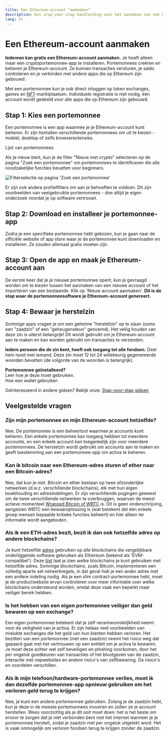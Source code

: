 ```yaml
---
title: Een Ethereum-account "aanmaken"
description: Een stap-voor-stap handleiding voor het aanmaken van een Ethereum-account met behulp van een portemonnee.
lang: nl
---
```


# Een Ethereum-account aanmaken

**Iedereen kan gratis een Ethereum-account aanmaken.** Je hoeft alleen maar een cryptoportemonnee-app te installeren. Portemonnees creëren en beheren je Ethereum-account. Ze kunnen transacties versturen, je saldo controleren en je verbinden met andere apps die op Ethereum zijn gebouwd.

Met een portemonnee kun je ook direct inloggen op token exchanges, games en [NFT](/glossary/#nft)-marktplaatsen. Individuele registratie is niet nodig, één account wordt gedeeld voor alle apps die op Ethereum zijn gebouwd.

## Stap 1: Kies een portemonnee

Een portemonnee is een app waarmee je je Ethereum-account kunt beheren. Er zijn tientallen verschillende portemonnees om uit te kiezen - mobiel, desktop of zelfs browserextensies.


<ButtonLink href="/wallets/find-wallet/">
  Lijst van portemonnees
</ButtonLink>

Als je nieuw bent, kun je de filter "Nieuw met crypto" selecteren op de pagina "Zoek een portemonnee" om portemonnees te identificeren die alle noodzakelijke functies bevatten voor beginners.

![Filterselectie op pagina 'Zoek een portemonnee'](./wallet-box.png)

Er zijn ook andere profielfilters om aan je behoeften te voldoen. Dit zijn voorbeelden van veelgebruikte portemonnees - doe altijd je eigen onderzoek voordat je op software vertrouwt.

## Stap 2: Download en installeer je portemonnee-app

Zodra je een specifieke portemonnee hebt gekozen, kun je gaan naar de officiële website of app store waar je de portemonnee kunt downloaden en installeren. Ze zouden allemaal gratis moeten zijn.

## Stap 3: Open de app en maak je Ethereum-account aan

De eerste keer dat je je nieuwe portemonnee opent, kun je gevraagd worden om te kiezen tussen het aanmaken van een nieuwe account of het importeren van een bestaande. Klik op 'Nieuw account aanmaken'. **Dit is de stap waar de portemonneesoftware je Ethereum-account genereert.**

## Stap 4: Bewaar je herstelzin

Sommige apps vragen je om een geheime "herstelzin" op te slaan (soms een "zaadzin" of een "geheugensteun" genoemd). Het veilig houden van deze zin is uiterst belangrijk! Dit wordt gebruikt om je Ethereum-account aan te maken en kan worden gebruikt om transacties te verzenden.

**Iedere persoon die de zin kent, heeft ook toegang tot alle fondsen.** Deel hem nooit met iemand. Deze zin moet 12 tot 24 willekeurig gegenereerde woorden bevatten (de volgorde van de woorden is belangrijk).

<div>
<Alert variant="update">
<AlertEmoji text=":eyes:"/>
<AlertContent className="flex-row justify-between items-center">
  <div><b>Portemonnee geïnstalleerd? </b><br/>Leer hoe je deze moet gebruiken.</div>
  <ButtonLink href="/guides/how-to-use-a-wallet">
    Hoe een wallet gebruiken
  </ButtonLink>
 </AlertContent>
</Alert>
</div>

Geïnteresseerd in andere gidsen? Bekijk onze: [Stap-voor-stap gidsen](/guides/)

## Veelgestelde vragen

### Zijn mijn portemonnee en mijn Ethereum-account hetzelfde?

Nee. De portemonnee is een beheertool waarmee je accounts kunt beheren. Een enkele portemonnee kan toegang hebben tot meerdere accounts, en een enkele account kan toegankelijk zijn voor meerdere portemonnees. De herstelzin wordt gebruikt om accounts aan te maken en geeft toestemming aan een portemonnee-app om activa te beheren.

### Kan ik bitcoin naar een Ethereum-adres sturen of ether naar een Bitcoin-adres?

Nee, dat kun je niet. Bitcoin en ether bestaan op twee afzonderlijke netwerken (d.w.z. verschillende blockchains), elk met hun eigen boekhouding en adresindelingen. Er zijn verschillende pogingen geweest om de twee verschillende netwerken te overbruggen, waarvan de meest actieve momenteel [Wrapped Bitcoin of WBTC](https://www.bitcoin.com/get-started/what-is-wbtc/) is. Dit is geen onderschrijving, aangezien WBTC een bewaaroplossing is (wat betekent dat één enkele groep mensen bepaalde kritieke functies beheert) en hier alleen ter informatie wordt aangeboden.

### Als ik een ETH-adres bezit, bezit ik dan ook hetzelfde adres op andere blockchains?

Je kunt hetzelfde [adres](/glossary/#address) gebruiken op alle blockchains die vergelijkbare onderliggende software gebruiken als Ethereum (bekend als 'EVM-compatibel'). Deze [lijst](https://chainlist.org/) laat je zien welke blockchains je kunt gebruiken met hetzelfde adres. Sommige blockchains, zoals Bitcoin, implementeren een volledig aparte set netwerkregels, in dat geval heb je een ander adres met een andere indeling nodig. Als je een slim contract-portemonnee hebt, moet je de productwebsite ervan controleren voor meer informatie over welke blockchains ondersteund worden, omdat deze vaak een beperkt maar veiliger bereik hebben.

### Is het hebben van een eigen portemonnee veiliger dan geld bewaren op een exchange?

Een eigen portemonnee betekent dat je zelf verantwoordelijkheid neemt voor de veiligheid van je activa. Er zijn helaas veel voorbeelden van mislukte exchanges die het geld van hun klanten hebben verloren. Het bezitten van een portemonnee (met een zaadzin) neemt het risico weg dat gepaard gaat met het vertrouwen op een entiteit om je activa te bewaren. Je moet deze echter wel zelf beveiligen en phishing voorkomen, door het per ongeluk goedkeuren van transacties of het blootgeven van de zaadzin, interactie met nepwebsites en andere risico's van zelfbewaring. De risico's en voordelen verschillen.

### Als ik mijn telefoon/hardware-portemonnee verlies, moet ik dan dezelfde portemonnee-app opnieuw gebruiken om het verloren geld terug te krijgen?

Nee, je kunt een andere portemonnee gebruiken. Zolang je de zaadzin hebt, kun je deze in de meeste portemonnees invoeren en zullen ze je account herstellen. Wees voorzichtig als je dit ooit moet doen: het is het beste om ervoor te zorgen dat je niet verbonden bent met het internet wanneer je je portemonnee herstelt, zodat je zaadzin niet per ongeluk uitgelekt word. Het is vaak onmogelijk om verloren fondsen terug te krijgen zonder de zaadzin.

